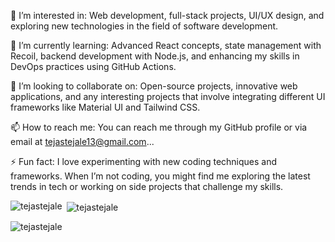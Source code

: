 👀 I’m interested in: Web development, full-stack projects, UI/UX design, and exploring new technologies in the field of software development.

🌱 I’m currently learning: Advanced React concepts, state management with Recoil, backend development with Node.js, and enhancing my skills in DevOps practices using GitHub Actions.

💞️ I’m looking to collaborate on: Open-source projects, innovative web applications, and any interesting projects that involve integrating different UI frameworks like Material UI and Tailwind CSS.

📫 How to reach me: You can reach me through my GitHub profile or via email at tejastejale13@gmail.com...

⚡ Fun fact: I love experimenting with new coding techniques and frameworks. When I’m not coding, you might find me exploring the latest trends in tech or working on side projects that challenge my skills.


<p><img align="left" src="https://github-readme-stats.vercel.app/api/top-langs?username=tejastejale&show_icons=true&locale=en&layout=compact" alt="tejastejale" /></p>

<p>&nbsp;<img align="center" src="https://github-readme-stats.vercel.app/api?username=tejastejale&show_icons=true&locale=en" alt="tejastejale" /></p>

<p><img align="center" src="https://github-readme-streak-stats.herokuapp.com/?user=tejastejale&" alt="tejastejale" /></p>
